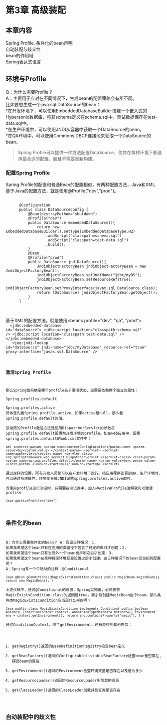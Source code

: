 # 第3章 高级装配

## 本章内容
Spring Profile. 
条件化的bean声明  
自动装配与歧义性  
bean的作用域  
Spring表达式语言  

## 环境与Profile   
  Q：为什么需要Profile？  
  A：主要用于应对在不同情况下，生成bean的配置策略会有所不同。  
  比如要想生成一个java.sql.DataSource的bean：  
  *在开发环境下，可以使用EmbeddedDatabaseBuilder搭建一个嵌入式的Hypersonic数据库，将其schema定义在schema.sql中，测试数据保存在test-data.sql中。  
  *在生产环境中，可以使用JNDI从容器中获取一个DataSource的bean。  
  *在QA环境中，可以使用Commons DBCP连接池来获取一个DataSource的bean。  

  >Spring Profile可以提供一种方法配置DataSource，使其在每种环境下都选择最合适的配置，而且不需要重新构建。  

### 配置Spring Profile
  Spring Profile的配置和普通Bean的配置相似，有两种配置方法，Java和XML.  
  基于Java的配置方法，就是使用@Profile("dev","prod")。  
  <pre>
    <code>
      @Configuration  
      public class DataSourceConfig {  
          @Bean(destroyMethod="shutdown")  
          @Profile("dev")  
          public DataSource embeddedDataSource(){  
              return new EmbeddedDatabaseBuilder().setType(EmbeddedDatabaseType.H2)  
                  .addScript("classpath=schema.sql")  
                  .addScript("classpath=test-data.sql")  
                  .build();  
          }  
          @Bean  
          @Profile("prod")  
          public DataSource jndiDataSource(){  
              JndiObjectFactoryBean jndiObjectFactoryBean = new JndiObjectFactoryBean();  
              jndiObjectFactoryBean.setJndiName("jdbc/myDS");  
              jndiObjectFactoryBean.setResourceRef(true);  
              jndiObjectFactoryBean.setProxyInterface(javax.sql.DataSource.class);  
              return (DataSource) jndiObjectFactoryBean.getObject();  
          }  
      }  
    </code>
  </pre>
  基于XML的配置方法，就是使用<beans profile="dev", "qa", "prod">  
    <code>
    <beans profile="dev">
      <jdbc:embedded-database id="dataSource">
      <jdbc:script location="classpath:schema.sql" />
        <jdbc:script location="classpath:test-data.sql" />
      </jdbc:embedded-database>
    </beans>
    <beans profile="qa">
      <bean id="dataSource"
            class="org.apache.commons.dbcp.BasicDataSource"
            destroy-method="close"
            p:url="jdbc:h2:tcp://dbserver/~/test"
            p:driverClassName="org.h2.Driver"
            p:username="sa"
            p:password="password"
            p:initialSize="20"
            p:maxActive="30" />
      </beans>
    <beans profile="prod">
      <jee:jndi-lookup id="dataSource"
                       jndi-name="jdbc/myDatabase"
                       resource-ref="true"
                       proxy-interface="javax.sql.DataSource" />
    </beans>
    ```    

### 激活Spring Profile
  那么Spring如何确定哪个profile处于激活状态，这需要依赖两个独立的属性：  
    Spring.profiles.default  
    Spring.profiles.active
  具体是先看Spring.profile.active，如果active是null，那么看Spring.profile.default的值。  
  最常用的Profile激活方法是使用DispatcherServlet的参数将Spring.profile.default设置为开发环境的profile。如在web应用中，设置spring.profiles.default的web.xml文件中：  
    ```xml
    <context-param>
      <param-name>contextConfigLocation</param-name>
      <param-value>dev</param-value>
    </context-param>
    <servlet>
      <servlet-name>appServlet</servlet-name>
      <servlet-class>
        org.springframework.web.servlet.DispatcherServlet
      </servlet-class>
      <init-param>
        <param-name>spring.profiles.default</param-name>
        <param-value>dev<.param-value>
      </init-param>
      <load-on-startup>1</load-on-startup>
    <servlet>
    ```  
  通过这样的设置，所有开发人员都可以在开发环境下运行。档应用程序部署到QA，生产环境时，可以通过系统属性，环境变量或JNDI设置spring.profiles.active即可。  
  当使用profile进行测试时，只需要在测试类中，加入@ActiveProfile注解就可以激活profile  
    ```Java
    @ActiveProfiles("dev")
    ```  

## 条件化的bean
  Q：为什么需要条件化的bean？
  A：假设三种情况：1. 如果我希望这个bean只有在应用的类路径下包含了特定的库时才创建；2. 如果我希望这个bean只有当另外一个bean也声明之后才创建；3. 如果我希望这个bean在某种特定环境变量设置之后才创建。这三种情况下的bean应当如何配置呢？
  A：Spring有一个牛哒哒的注释：@Conditional    
    ```Java
    @Bean
    @Conditional(MagicExistsCondition.class)
    public MagicBean magicBean(){
      return new MagicBean();
    }
    ```  
  上述代码中，通过@Conditional的设置，Spring就知道，必须要等MagicExistsCondition.class的返回是true，我才能创建MagicBean这个bean。那么条件类MagicExistsCondition应当是什么样的呢？  
    ```Java
    public class MagicExistsCondition implements Condition{
      public boolean matches(
        ConditionContext context, AnnotatedTypeMetadata metadata){
          Environment env = context.getEnvironment();
          return env.containsProperty("magic");
      }
    }
    ```  
  通过ConditionContext，除了getEnvironment，还有能得到其他东西：  
  1. getRegistry()返回的BeanDefinitionRegistry检查bean定义  
  2. getBeanFactory()返回的ConfigurableListableBeanFactory检查bean是否存在,探查bean的属性
  3. getEnvironment()返回的Environment检查环境变量是否存在以及值为多少
  4. getResourceLoader()返回的ResourceLoader所加载的资源
  5. getClassLoader()返回的ClassLoader加载并检查类是否存在

## 自动装配中的歧义性


